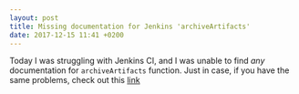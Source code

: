 ```yaml
---
layout: post
title: Missing documentation for Jenkins 'archiveArtifacts'
date: 2017-12-15 11:41 +0200
---
```


Today I was struggling with Jenkins CI, and I was unable to find _any_ documentation for `archiveArtifacts` function.
Just in case, if you have the same problems, check out this [link](https://issues.jenkins-ci.org/browse/JENKINS-37322?focusedCommentId=315065&page=com.atlassian.jira.plugin.system.issuetabpanels%3Acomment-tabpanel#comment-315065)
